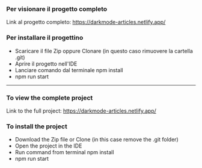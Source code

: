 ### Per visionare il progetto completo

Link al progetto completo: https://darkmode-articles.netlify.app/


### Per installare il progettino
- Scaricare il file Zip oppure Clonare (in questo caso rimuovere la cartella .git)
- Aprire il progetto nell'IDE
- Lanciare comando dal terminale npm install
- npm run start


____________________________________________


### To view the complete project
Link to the full project: https://darkmode-articles.netlify.app/

### To install the project
- Download the Zip file or Clone (in this case remove the .git folder)
- Open the project in the IDE
- Run command from terminal npm install
- npm run start


